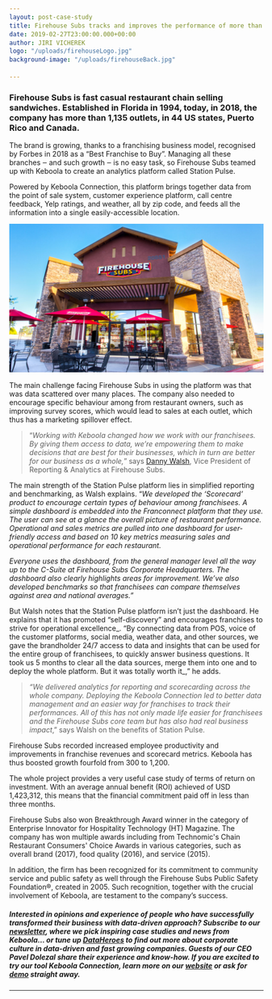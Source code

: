 ```yaml
---
layout: post-case-study
title: Firehouse Subs tracks and improves the performance of more than 1,000 franchisees
date: 2019-02-27T23:00:00.000+00:00
author: JIRI VICHEREK
logo: "/uploads/firehouseLogo.jpg"
background-image: "/uploads/firehouseBack.jpg"

---
```

### Firehouse Subs is fast casual restaurant chain selling sandwiches. Established in Florida in 1994, today, in 2018, the company has more than 1,135 outlets, in 44 US states, Puerto Rico and Canada.

The brand is growing, thanks to a franchising business model, recognised by Forbes in 2018 as a “Best Franchise to Buy”. Managing all these branches ‒ and such growth ‒ is no easy task, so Firehouse Subs teamed up with Keboola to create an analytics platform called Station Pulse.

Powered by Keboola Connection, this platform brings together data from the point of sale system, customer experience platform, call centre feedback, Yelp ratings, and weather, all by zip code, and feeds all the information into a single easily-accessible location.

![](/uploads/firehouse-launches-national-delivery-uber-eats.jpg)

The main challenge facing Firehouse Subs in using the platform was that was data scattered over many places. The company also needed to encourage specific behaviour among from restaurant owners, such as improving survey scores, which would lead to sales at each outlet, which thus has a marketing spillover effect.

> “_Working with Keboola changed how we work with our franchisees. By giving them access to data, we’re empowering them to make decisions that are best for their businesses, which in turn are better for our business as a whole,_” says [Danny Walsh](https://www.linkedin.com/in/dwalsh79), Vice President of Reporting & Analytics at Firehouse Subs.

The main strength of the Station Pulse platform lies in simplified reporting and benchmarking, as Walsh explains. “_We developed the ‘Scorecard’ product to encourage certain types of behaviour among franchisees. A simple dashboard is embedded into the Franconnect platform that they use. The user can see at a glance the overall picture of restaurant performance. Operational and sales metrics are pulled into one dashboard for user-friendly access and based on 10 key metrics measuring sales and operational performance for each restaurant._

_Everyone uses the dashboard, from the general manager level all the way up to the C-Suite at Firehouse Subs Corporate Headquarters. The dashboard also clearly highlights areas for improvement. We’ve also developed benchmarks so that franchisees can compare themselves against area and national averages.”_

But Walsh notes that the Station Pulse platform isn’t just the dashboard. He explains that it has promoted “self-discovery” and encourages franchises to strive for operational excellence_. “By connecting data from POS, voice of the customer platforms, social media, weather data, and other sources, we gave the brandholder 24/7 access to data and insights that can be used for the entire group of franchisees, to quickly answer business questions. It took us 5 months to clear all the data sources, merge them into one and to deploy the whole platform. But it was totally worth it_,” he adds.

> _“We delivered analytics for reporting and scorecarding across the whole company. Deploying the Keboola Connection led to better data management and an easier way for franchises to track their performances. All of this has not only made life easier for franchisees and the Firehouse Subs core team but has also had real business impact_,” says Walsh on the benefits of Station Pulse.

Firehouse Subs recorded increased employee productivity and improvements in franchise revenues and scorecard metrics. Keboola has thus boosted growth fourfold from 300 to 1,200.

The whole project provides a very useful case study of terms of return on investment. With an average annual benefit (ROI) achieved of USD 1,423,312, this means that the financial commitment paid off in less than three months.

Firehouse Subs also won Breakthrough Award winner in the category of Enterprise Innovator for Hospitality Technology (HT) Magazine. The company has won multiple awards including from Technomic's Chain Restaurant Consumers' Choice Awards in various categories, such as overall brand (2017), food quality (2016), and service (2015).

In addition, the firm has been recognized for its commitment to community service and public safety as well through the Firehouse Subs Public Safety Foundation®, created in 2005. Such recognition, together with the crucial involvement of Keboola, are testament to the company’s success.

##### **_Interested in opinions and experience of people who have successfully transformed their business with data-driven approach? Subscribe to our_** [**_newsletter_**](http://eepurl.com/ghgjp5)**_, where we pick inspiring case studies and news from Keboola… or tune up_** [**_DataHeroes_**](https://itunes.apple.com/gb/podcast/dataheroes/id1442313148?mt=2) **_to find out more about corporate culture in data-driven and fast growing companies. Guests of our CEO Pavel Dolezal share their experience and know-how. If you are excited to try our tool Keboola Connection, learn more on our_** [**_website_**](http://keboola.com) **_or ask for_** [**_demo_**](https://www.keboola.com/request-demo) **_straight away._**

***